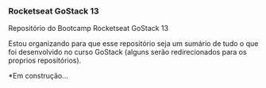 ### Rocketseat GoStack 13
Repositório do Bootcamp Rocketseat GoStack 13

Estou organizando para que esse repositório seja um sumário de tudo o que foi desenvolvido no curso GoStack (alguns serão redirecionados para os proprios repositórios).

*Em construção...
